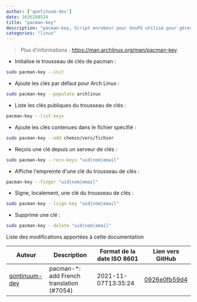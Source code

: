 ```yaml
---
author: ['qontinuum-dev']
date: 1636288524
title: "pacman-key"
description: "pacman-key, Script enrobeur pour GnuPG utilisé pour gérer le trousseau de clés de pacman."
categories: "linux"
---
```

> Plus d'informations : <https://man.archlinux.org/man/pacman-key>.

- Initialise le trousseau de clés de pacman :

```bash
sudo pacman-key --init
```

- Ajoute les clés par défaut pour Arch Linux :

```bash
sudo pacman-key --populate archlinux
```

- Liste les clés publiques du trousseau de clés :

```bash
pacman-key --list-keys
```

- Ajoute les clés contenues dans le fichier spécifié :

```bash
sudo pacman-key --add chemin/vers/fichier
```

- Reçois une clé depuis un serveur de clés :

```bash
sudo pacman-key --recv-keys "uid|nom|email"
```

- Affiche l'empreinte d'une clé du trousseau de clés :

```bash
pacman-key --finger "uid|nom|email"
```

- Signe, localement, une clé du trousseau de clés :

```bash
sudo pacman-key --lsign-key "uid|nom|email"
```

- Supprime une clé :

```bash
sudo pacman-key --delete "uid|nom|email"
```
Liste des modifications apportées à cette documentation


Auteur | Description | Format de la date ISO 8601 | Lien vers GitHub
------|-----|-----|-----
[qontinuum-dev](mailto:79641156+qontinuum-dev@users.noreply.github.com) | pacman-*: add French translation (#7054) | 2021-11-07T13:35:24 | [0926e0fb59d4](https://github.com/tldr-pages/tldr/commit/0926e0fb59d438c47d8b3fdbc645c95b6fa5e2f6)


